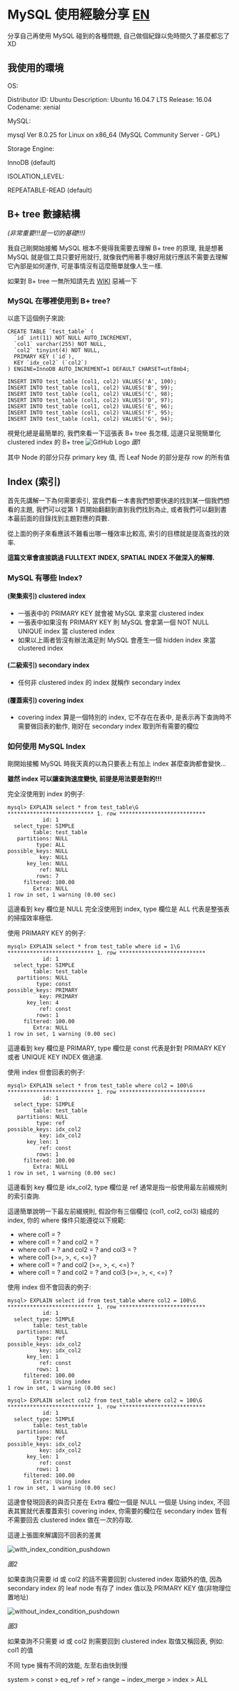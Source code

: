 # MySQL 使用經驗分享 [EN](https://github.com/Krados/mysql-experience-sharing/blob/master/README.md)
分享自己再使用 MySQL 碰到的各種問題, 自己做個紀錄以免時間久了甚麼都忘了XD

## 我使用的環境
OS:


Distributor ID:	Ubuntu
Description:	Ubuntu 16.04.7 LTS
Release:	16.04
Codename:	xenial


MySQL:


mysql  Ver 8.0.25 for Linux on x86_64 (MySQL Community Server - GPL)


Storage Engine:


InnoDB (default)


ISOLATION_LEVEL:


REPEATABLE-READ (default)


## B+ tree 數據結構 
*(非常重要!!!是一切的基礎!!!)*


我自己剛開始接觸 MySQL 根本不覺得我需要去理解 B+ tree 的原理, 我是想著 MySQL 就是個工具只要好用就行, 就像我們用著手機好用就行應該不需要去理解它內部是如何運作,
可是事情沒有這麼簡單就像人生一樣.


如果對 B+ tree 一無所知請先去 [WIKI](https://zh.wikipedia.org/wiki/B%2B%E6%A0%91) 惡補一下


### MySQL 在哪裡使用到 B+ tree?
以底下這個例子來說:
```
CREATE TABLE `test_table` (
  `id` int(11) NOT NULL AUTO_INCREMENT,
  `col1` varchar(255) NOT NULL,
  `col2` tinyint(4) NOT NULL,
  PRIMARY KEY (`id`),
  KEY `idx_col2` (`col2`)
) ENGINE=InnoDB AUTO_INCREMENT=1 DEFAULT CHARSET=utf8mb4;

INSERT INTO test_table (col1, col2) VALUES('A', 100);
INSERT INTO test_table (col1, col2) VALUES('B', 99);
INSERT INTO test_table (col1, col2) VALUES('C', 98);
INSERT INTO test_table (col1, col2) VALUES('D', 97);
INSERT INTO test_table (col1, col2) VALUES('E', 96);
INSERT INTO test_table (col1, col2) VALUES('F', 95);
INSERT INTO test_table (col1, col2) VALUES('G', 94);
```

視覺化總是最簡單的, 我們來看一下這張表 B+ tree 長怎樣, 這邊只呈現簡單化 clustered index 的 B+ tree
![GitHub Logo](https://github.com/Krados/mysql-experience-sharing/blob/master/test_table_clustered_index.png)
*圖1*


其中 Node 的部分只存 primary key 值, 而 Leaf Node 的部分是存 row 的所有值


## Index (索引)
首先先講解一下為何需要索引, 當我們看一本書我們想要快速的找到某一個我們想看的主題, 我們可以從第 1 頁開始翻翻到直到我們找到為止, 或者我們可以翻到書本最前面的目錄找到主題對應的頁數.


從上面的例子來看應該不難看出哪一種效率比較高, 索引的目標就是提高查找的效率.


**這篇文章會直接跳過 FULLTEXT INDEX, SPATIAL INDEX 不做深入的解釋.**

### MySQL 有哪些 Index?

#### (聚集索引) clustered index
* 一張表中的 PRIMARY KEY 就會被 MySQL 拿來當 clustered index
* 一張表中如果沒有 PRIMARY KEY 則 MySQL 會拿第一個 NOT NULL UNIQUE index 當 clustered index
* 如果以上兩者皆沒有辦法滿足則 MySQL 會產生一個 hidden index 來當 clustered index

#### (二級索引) secondary index
* 任何非 clustered index 的 index 就稱作 secondary index

#### (覆蓋索引) covering index
* covering index 算是一個特別的 index, 它不存在在表中, 是表示再下查詢時不需要做回表的動作, 剛好在 secondary index 取到所有需要的欄位

### 如何使用 MySQL Index
剛開始接觸 MySQL 時我天真的以為只要表上有加上 index 甚麼查詢都會變快...


**雖然 index 可以讓查詢速度變快, 前提是用法要是對的!!!**


完全沒使用到 index 的例子:
```
mysql> EXPLAIN select * from test_table\G
*************************** 1. row ***************************
           id: 1
  select_type: SIMPLE
        table: test_table
   partitions: NULL
         type: ALL
possible_keys: NULL
          key: NULL
      key_len: NULL
          ref: NULL
         rows: 7
     filtered: 100.00
        Extra: NULL
1 row in set, 1 warning (0.00 sec)
```
這邊看到 key 欄位是 NULL 完全沒使用到 index, type 欄位是 ALL 代表是整張表的掃描效率極低.


使用 PRIMARY KEY 的例子:
```
mysql> EXPLAIN select * from test_table where id = 1\G
*************************** 1. row ***************************
           id: 1
  select_type: SIMPLE
        table: test_table
   partitions: NULL
         type: const
possible_keys: PRIMARY
          key: PRIMARY
      key_len: 4
          ref: const
         rows: 1
     filtered: 100.00
        Extra: NULL
1 row in set, 1 warning (0.00 sec)
```
這邊看到 key 欄位是 PRIMARY, type 欄位是 const 代表是針對 PRIMARY KEY 或者 UNIQUE KEY INDEX 做過濾.


使用 index 但會回表的例子:
```
mysql> EXPLAIN select * from test_table where col2 = 100\G
*************************** 1. row ***************************
           id: 1
  select_type: SIMPLE
        table: test_table
   partitions: NULL
         type: ref
possible_keys: idx_col2
          key: idx_col2
      key_len: 1
          ref: const
         rows: 1
     filtered: 100.00
        Extra: NULL
1 row in set, 1 warning (0.00 sec)
```
這邊看到 key 欄位是 idx_col2, type 欄位是 ref 通常是指一般使用最左前綴規則的索引查詢.


這邊簡單說明一下最左前綴規則, 假設你有三個欄位 (col1, col2, col3) 組成的 index, 你的 where 條件只能遵從以下規範:
* where col1 = ?
* where col1 = ? and col2 = ?
* where col1 = ? and col2 = ? and col3 = ?
* where col1 (>=, >, <, <=) ?
* where col1 = ? and col2 (>=, >, <, <=) ?
* where col1 = ? and col2 = ? and col3 (>=, >, <, <=) ?


使用 index 但不會回表的例子:
```
mysql> EXPLAIN select id from test_table where col2 = 100\G
*************************** 1. row ***************************
           id: 1
  select_type: SIMPLE
        table: test_table
   partitions: NULL
         type: ref
possible_keys: idx_col2
          key: idx_col2
      key_len: 1
          ref: const
         rows: 1
     filtered: 100.00
        Extra: Using index
1 row in set, 1 warning (0.00 sec)

mysql> EXPLAIN select col2 from test_table where col2 = 100\G
*************************** 1. row ***************************
           id: 1
  select_type: SIMPLE
        table: test_table
   partitions: NULL
         type: ref
possible_keys: idx_col2
          key: idx_col2
      key_len: 1
          ref: const
         rows: 1
     filtered: 100.00
        Extra: Using index
1 row in set, 1 warning (0.00 sec)
```
這邊會發現回表的與否只差在 Extra 欄位一個是 NULL 一個是 Using index, 不回表其實就代表覆蓋索引 covering index, 你需要的欄位在 secondary index 皆有不需要回去 clustered index 做在一次的存取.


這邊上張圖來解講回不回表的差異


![with_index_condition_pushdown](https://github.com/Krados/mysql-experience-sharing/blob/master/with_index_condition_pushdown.png)

*圖2*


如果查詢只需要 id 或 col2 的話不需要回到 clustered index 取額外的值, 因為 secondary index 的 leaf node 有存了 index 值以及 PRIMARY KEY 值(非物理位置地址)


![without_index_condition_pushdown](https://github.com/Krados/mysql-experience-sharing/blob/master/without_index_condition_pushdown.png)

*圖3*


如果查詢不只需要 id 或 col2 則需要回到 clustered index 取值又稱回表, 例如: col1 的值


不同 type 擁有不同的效能, 左至右由快到慢

system > const > eq_ref > ref > range ~ index_merge > index > ALL


